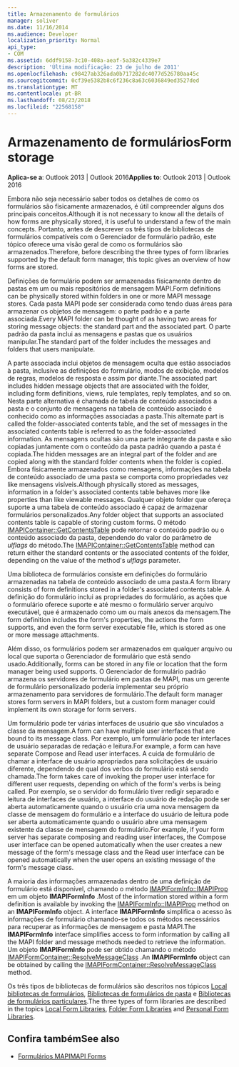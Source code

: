 ```yaml
---
title: Armazenamento de formulários
manager: soliver
ms.date: 11/16/2014
ms.audience: Developer
localization_priority: Normal
api_type:
- COM
ms.assetid: 6ddf9158-3c10-408a-aeaf-5a382c4339e7
description: 'Última modificação: 23 de julho de 2011'
ms.openlocfilehash: c98427ab326ada0b717282dc4077d526780aa45c
ms.sourcegitcommit: 0cf39e5382b8c6f236c8a63c6036849ed3527ded
ms.translationtype: MT
ms.contentlocale: pt-BR
ms.lasthandoff: 08/23/2018
ms.locfileid: "22568158"
---
```

# <a name="form-storage"></a><span data-ttu-id="8b47a-103">Armazenamento de formulários</span><span class="sxs-lookup"><span data-stu-id="8b47a-103">Form storage</span></span>

<span data-ttu-id="8b47a-104">**Aplica-se a**: Outlook 2013 | Outlook 2016</span><span class="sxs-lookup"><span data-stu-id="8b47a-104">**Applies to**: Outlook 2013 | Outlook 2016</span></span> 
  
<span data-ttu-id="8b47a-105">Embora não seja necessário saber todos os detalhes de como os formulários são fisicamente armazenados, é útil compreender alguns dos principais conceitos.</span><span class="sxs-lookup"><span data-stu-id="8b47a-105">Although it is not necessary to know all the details of how forms are physically stored, it is useful to understand a few of the main concepts.</span></span> <span data-ttu-id="8b47a-106">Portanto, antes de descrever os três tipos de bibliotecas de formulários compatíveis com o Gerenciador de formulário padrão, este tópico oferece uma visão geral de como os formulários são armazenados.</span><span class="sxs-lookup"><span data-stu-id="8b47a-106">Therefore, before describing the three types of form libraries supported by the default form manager, this topic gives an overview of how forms are stored.</span></span>
  
<span data-ttu-id="8b47a-107">Definições de formulário podem ser armazenadas fisicamente dentro de pastas em um ou mais repositórios de mensagem MAPI.</span><span class="sxs-lookup"><span data-stu-id="8b47a-107">Form definitions can be physically stored within folders in one or more MAPI message stores.</span></span> <span data-ttu-id="8b47a-108">Cada pasta MAPI pode ser considerada como tendo duas áreas para armazenar os objetos de mensagem: o parte padrão e a parte associada.</span><span class="sxs-lookup"><span data-stu-id="8b47a-108">Every MAPI folder can be thought of as having two areas for storing message objects: the standard part and the associated part.</span></span> <span data-ttu-id="8b47a-109">O parte padrão da pasta inclui as mensagens e pastas que os usuários manipular.</span><span class="sxs-lookup"><span data-stu-id="8b47a-109">The standard part of the folder includes the messages and folders that users manipulate.</span></span>
  
<span data-ttu-id="8b47a-110">A parte associada inclui objetos de mensagem oculta que estão associados à pasta, inclusive as definições do formulário, modos de exibição, modelos de regras, modelos de resposta e assim por diante.</span><span class="sxs-lookup"><span data-stu-id="8b47a-110">The associated part includes hidden message objects that are associated with the folder, including form definitions, views, rule templates, reply templates, and so on.</span></span> <span data-ttu-id="8b47a-111">Nesta parte alternativa é chamada de tabela de conteúdo associados a pasta e o conjunto de mensagens na tabela de conteúdo associado é conhecido como as informações associadas a pasta.</span><span class="sxs-lookup"><span data-stu-id="8b47a-111">This alternate part is called the folder-associated contents table, and the set of messages in the associated contents table is referred to as the folder-associated information.</span></span> <span data-ttu-id="8b47a-112">As mensagens ocultas são uma parte integrante da pasta e são copiadas juntamente com o conteúdo da pasta padrão quando a pasta é copiada.</span><span class="sxs-lookup"><span data-stu-id="8b47a-112">The hidden messages are an integral part of the folder and are copied along with the standard folder contents when the folder is copied.</span></span> <span data-ttu-id="8b47a-113">Embora fisicamente armazenados como mensagens, informações na tabela de conteúdo associado de uma pasta se comporta como propriedades vez like mensagens visíveis.</span><span class="sxs-lookup"><span data-stu-id="8b47a-113">Although physically stored as messages, information in a folder's associated contents table behaves more like properties than like viewable messages.</span></span> <span data-ttu-id="8b47a-114">Qualquer objeto folder que ofereça suporte a uma tabela de conteúdo associado é capaz de armazenar formulários personalizados.</span><span class="sxs-lookup"><span data-stu-id="8b47a-114">Any folder object that supports an associated contents table is capable of storing custom forms.</span></span> <span data-ttu-id="8b47a-115">O método [IMAPIContainer::GetContentsTable](imapicontainer-getcontentstable.md) pode retornar o conteúdo padrão ou o conteúdo associado da pasta, dependendo do valor do parâmetro de _ulflags_ do método.</span><span class="sxs-lookup"><span data-stu-id="8b47a-115">The [IMAPIContainer::GetContentsTable](imapicontainer-getcontentstable.md) method can return either the standard contents or the associated contents of the folder, depending on the value of the method's  _ulflags_ parameter.</span></span> 
  
<span data-ttu-id="8b47a-116">Uma biblioteca de formulários consiste em definições do formulário armazenadas na tabela de conteúdo associado de uma pasta.</span><span class="sxs-lookup"><span data-stu-id="8b47a-116">A form library consists of form definitions stored in a folder's associated contents table.</span></span> <span data-ttu-id="8b47a-117">A definição do formulário inclui as propriedades do formulário, as ações que o formulário oferece suporte e até mesmo o formulário server arquivo executável, que é armazenado como um ou mais anexos da mensagem.</span><span class="sxs-lookup"><span data-stu-id="8b47a-117">The form definition includes the form's properties, the actions the form supports, and even the form server executable file, which is stored as one or more message attachments.</span></span>
  
<span data-ttu-id="8b47a-118">Além disso, os formulários podem ser armazenados em qualquer arquivo ou local que suporta o Gerenciador de formulário que está sendo usado.</span><span class="sxs-lookup"><span data-stu-id="8b47a-118">Additionally, forms can be stored in any file or location that the form manager being used supports.</span></span> <span data-ttu-id="8b47a-119">O Gerenciador de formulário padrão armazena os servidores de formulário em pastas de MAPI, mas um gerente de formulário personalizado poderia implementar seu próprio armazenamento para servidores de formulário.</span><span class="sxs-lookup"><span data-stu-id="8b47a-119">The default form manager stores form servers in MAPI folders, but a custom form manager could implement its own storage for form servers.</span></span>
  
<span data-ttu-id="8b47a-120">Um formulário pode ter várias interfaces de usuário que são vinculados a classe da mensagem.</span><span class="sxs-lookup"><span data-stu-id="8b47a-120">A form can have multiple user interfaces that are bound to its message class.</span></span> <span data-ttu-id="8b47a-121">Por exemplo, um formulário pode ter interfaces de usuário separadas de redação e leitura.</span><span class="sxs-lookup"><span data-stu-id="8b47a-121">For example, a form can have separate Compose and Read user interfaces.</span></span> <span data-ttu-id="8b47a-122">A cuida de formulário de chamar a interface de usuário apropriados para solicitações de usuário diferente, dependendo de qual dos verbos do formulário está sendo chamada.</span><span class="sxs-lookup"><span data-stu-id="8b47a-122">The form takes care of invoking the proper user interface for different user requests, depending on which of the form's verbs is being called.</span></span> <span data-ttu-id="8b47a-123">Por exemplo, se o servidor do formulário tiver redigir separado e leitura de interfaces de usuário, a interface do usuário de redação pode ser aberta automaticamente quando o usuário cria uma nova mensagem da classe de mensagem do formulário e a interface do usuário de leitura pode ser aberta automaticamente quando o usuário abre uma mensagem existente da classe de mensagem do formulário.</span><span class="sxs-lookup"><span data-stu-id="8b47a-123">For example, if your form server has separate composing and reading user interfaces, the Compose user interface can be opened automatically when the user creates a new message of the form's message class and the Read user interface can be opened automatically when the user opens an existing message of the form's message class.</span></span>
  
<span data-ttu-id="8b47a-124">A maioria das informações armazenadas dentro de uma definição de formulário está disponível, chamando o método [IMAPIFormInfo::IMAPIProp](imapiforminfoimapiprop.md) em um objeto **IMAPIFormInfo** .</span><span class="sxs-lookup"><span data-stu-id="8b47a-124">Most of the information stored within a form definition is available by invoking the [IMAPIFormInfo::IMAPIProp](imapiforminfoimapiprop.md) method on an **IMAPIFormInfo** object.</span></span> <span data-ttu-id="8b47a-125">A interface **IMAPIFormInfo** simplifica o acesso às informações de formulário chamando-se todos os métodos necessários para recuperar as informações de mensagem e pasta MAPI.</span><span class="sxs-lookup"><span data-stu-id="8b47a-125">The **IMAPIFormInfo** interface simplifies access to form information by calling all the MAPI folder and message methods needed to retrieve the information.</span></span> <span data-ttu-id="8b47a-126">Um objeto **IMAPIFormInfo** pode ser obtido chamando o método [IMAPIFormContainer::ResolveMessageClass](imapiformcontainer-resolvemessageclass.md) .</span><span class="sxs-lookup"><span data-stu-id="8b47a-126">An **IMAPIFormInfo** object can be obtained by calling the [IMAPIFormContainer::ResolveMessageClass](imapiformcontainer-resolvemessageclass.md) method.</span></span> 
  
<span data-ttu-id="8b47a-127">Os três tipos de bibliotecas de formulários são descritos nos tópicos [Local bibliotecas de formulários](local-form-libraries.md), [Bibliotecas de formulários de pasta](folder-form-libraries.md) e [Bibliotecas de formulários particulares](personal-form-libraries.md).</span><span class="sxs-lookup"><span data-stu-id="8b47a-127">The three types of form libraries are described in the topics [Local Form Libraries](local-form-libraries.md), [Folder Form Libraries](folder-form-libraries.md) and [Personal Form Libraries](personal-form-libraries.md).</span></span>
  
## <a name="see-also"></a><span data-ttu-id="8b47a-128">Confira também</span><span class="sxs-lookup"><span data-stu-id="8b47a-128">See also</span></span>

- [<span data-ttu-id="8b47a-129">Formulários MAPI</span><span class="sxs-lookup"><span data-stu-id="8b47a-129">MAPI Forms</span></span>](mapi-forms.md)

